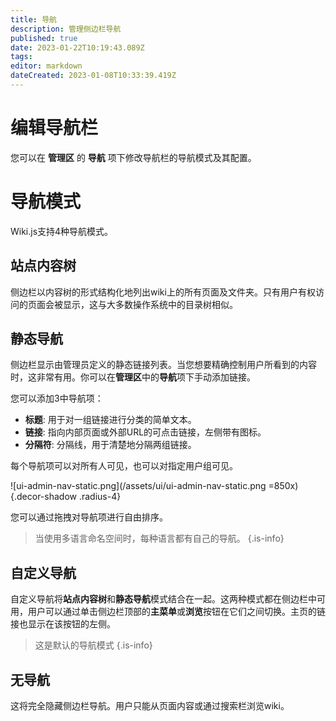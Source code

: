 ```yaml
---
title: 导航
description: 管理侧边栏导航
published: true
date: 2023-01-22T10:19:43.089Z
tags: 
editor: markdown
dateCreated: 2023-01-08T10:33:39.419Z
---
```


# 编辑导航栏

您可以在 **管理区** 的 **导航** 项下修改导航栏的导航模式及其配置。

# 导航模式

Wiki.js支持4种导航模式。

## 站点内容树

侧边栏以内容树的形式结构化地列出wiki上的所有页面及文件夹。只有用户有权访问的页面会被显示，这与大多数操作系统中的目录树相似。

## 静态导航

侧边栏显示由管理员定义的静态链接列表。当您想要精确控制用户所看到的内容时，这非常有用。你可以在**管理区**中的**导航**项下手动添加链接。

您可以添加3中导航项：
- **标题**: 用于对一组链接进行分类的简单文本。
- **链接**: 指向内部页面或外部URL的可点击链接，左侧带有图标。
- **分隔符**: 分隔线，用于清楚地分隔两组链接。

每个导航项可以对所有人可见，也可以对指定用户组可见。

![ui-admin-nav-static.png](/assets/ui/ui-admin-nav-static.png =850x){.decor-shadow .radius-4}

您可以通过拖拽对导航项进行自由排序。

> 当使用多语言命名空间时，每种语言都有自己的导航。
{.is-info}

## 自定义导航

自定义导航将**站点内容树**和**静态导航**模式结合在一起。这两种模式都在侧边栏中可用，用户可以通过单击侧边栏顶部的**主菜单**或**浏览**按钮在它们之间切换。主页的链接也显示在该按钮的左侧。

> 这是默认的导航模式
{.is-info}

## 无导航

这将完全隐藏侧边栏导航。用户只能从页面内容或通过搜索栏浏览wiki。
